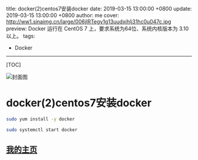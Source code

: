 title:  docker(2)centos7安装docker
date: 2019-03-15 13:00:00 +0800
update: 2019-03-15 13:00:00 +0800
author: me
cover: http://ww1.sinaimg.cn/large/006jIRTegy1g13uudxjhlj31hc0u047c.jpg
preview:  Docker 运行在 CentOS 7 上，要求系统为64位、系统内核版本为 3.10 以上。
tags:

  -  Docker

---



[TOC]

![封面图](http://ww1.sinaimg.cn/large/006jIRTegy1g13uudxjhlj31hc0u047c.jpg)

#  docker(2)centos7安装docker

```bash
sudo yum install -y docker
```

```bash
sudo systemctl start docker
```
## [我的主页](https://suveng.github.io/blog/)
